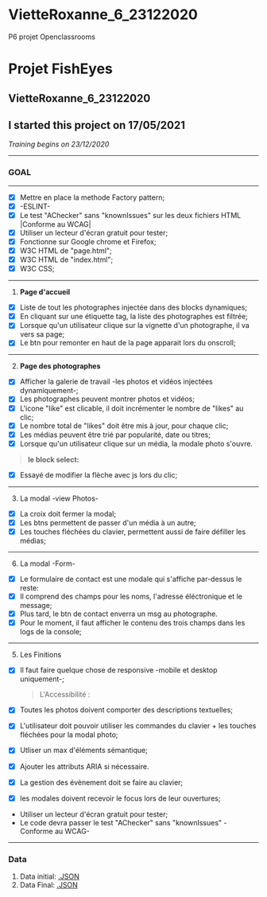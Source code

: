 
# VietteRoxanne_6_23122020
P6 projet Openclassrooms
# **Projet FishEyes**

## **VietteRoxanne_6_23122020**
## I started this project on 17/05/2021
*Training begins on 23/12/2020*

---

### **GOAL**

---

- [x] Mettre en place la methode Factory pattern;
- [x] -ESLINT-
- [x] Le test "AChecker" sans "knownIssues" sur les deux fichiers HTML |Conforme au WCAG|
- [x] Utiliser un lecteur d'écran gratuit pour tester;
- [x] Fonctionne sur Google chrome et Firefox;
- [x] W3C HTML de "page.html";
- [x] W3C HTML de "index.html";
- [x] W3C CSS;

---

1. **Page d'accueil**

- [x] Liste de tout les photographes injectée dans des blocks dynamiques;
- [x] En cliquant sur une étiquette tag, la liste des photographes est filtrée;
- [x] Lorsque qu'un utilisateur clique sur la vignette d'un photographe, il va vers sa page;
- [x] Le btn pour remonter en haut de la page apparait lors du onscroll;

---

2. **Page des photographes**

- [x] Afficher la galerie de travail -les photos et vidéos injectées dynamiquement-;
- [x] Les photographes peuvent montrer photos et vidéos;
- [x] L'icone "like" est clicable, il doit incrémenter le nombre de "likes" au clic;
- [x] Le nombre total de "likes" doit être mis à jour, pour chaque clic;
- [x] Les médias peuvent être trié par popularité, date ou titres;
- [x] Lorsque qu'un utilisateur clique sur un média, la modale photo s'ouvre.

> **le block select:**

- [x] Essayé de modifier la flèche avec js lors du clic;

---

3. La modal -view Photos-

- [x] La croix doit fermer la modal;
- [x] Les btns permettent de passer d'un média à un autre;
- [x] Les touches fléchées du clavier, permettent aussi de faire défiller les médias;

---

6. La modal -Form-

- [x] Le formulaire de contact est une modale qui s'affiche par-dessus le reste:
- [x] Il comprend des champs pour les noms, l'adresse éléctronique et le message;
- [x] Plus tard, le btn de contact enverra un msg au photographe.
- [x] Pour le moment, il faut afficher le contenu des trois champs dans les logs de la console;

---

5. Les Finitions

- [x] Il faut faire quelque chose de responsive -mobile et desktop uniquement-;

  > L'Accessibilité :

- [x] Toutes les photos doivent comporter des descriptions textuelles;
- [x] L'utilisateur doit pouvoir utiliser les commandes du clavier + les touches fléchées pour la modal photo;
- [x] Utliser un max d'éléments sémantique;
- [x] Ajouter les attributs ARIA si nécessaire.
- [x] La gestion des évènement doit se faire au clavier;
- [x] les modales doivent recevoir le focus lors de leur ouvertures;
- Utiliser un lecteur d'écran gratuit pour tester;
- Le code devra passer le test "AChecker" sans "knownIssues" -Conforme au WCAG-

---

### **Data**

1. Data initial:
   [.JSON](https://s3-eu-west-1.amazonaws.com/course.oc-static.com/projects/Front-End+V2/P5+Javascript+%26+Accessibility/FishEyeData.json)
2. Data Final:
   [.JSON](./data/photographes.json)

